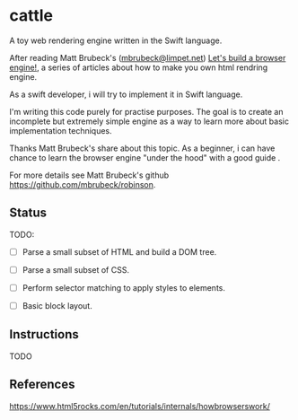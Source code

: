 # cattle

A toy web rendering engine written in the Swift language.

After reading Matt Brubeck's (mbrubeck@limpet.net)  [Let's build a browser engine!][blog],
a series of articles about how to make you own html rendring engine.

As a swift developer, i will try to implement it in Swift language.

I'm writing this code purely for practise purposes. The goal is to create an
incomplete but extremely simple engine as a way to learn more about basic
implementation techniques.

Thanks Matt Brubeck's share about this topic. As a beginner, i can have chance to learn the browser engine "under the hood" with a good guide . 

For more details see Matt Brubeck's  github   https://github.com/mbrubeck/robinson.

[blog]: http://limpet.net/mbrubeck/2014/08/08/toy-layout-engine-1.html.



Status
------

TODO:

- [ ]  Parse a small subset of HTML and build a DOM tree.
- [ ]  Parse a small subset of CSS.
- [ ]  Perform selector matching to apply styles to elements.
- [ ]  Basic block layout.


Instructions
-----------
TODO

References 
-------------
https://www.html5rocks.com/en/tutorials/internals/howbrowserswork/

